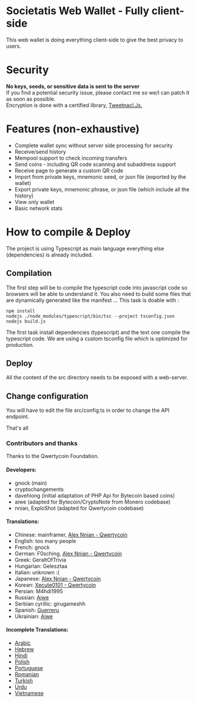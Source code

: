 # Societatis Web Wallet - Fully client-side
This web wallet is doing everything client-side to give the best privacy to users.

# Security
**No keys, seeds, or sensitive data is sent to the server**  
If you find a potential security issue, please contact me so we/I can patch it as soon as possible.  
Encryption is done with a certified library, [Tweetnacl.Js.](https://github.com/dchest/tweetnacl-js)

# Features (non-exhaustive)
- Complete wallet sync without server side processing for security
- Receive/send history
- Mempool support to check incoming transfers
- Send coins - including QR code scanning and subaddress support
- Receive page to generate a custom QR code
- Import from private keys, mnemonic seed, or json file (exported by the wallet)
- Export private keys, mnemonic phrase, or json file (which include all the history)
- View only wallet
- Basic network stats

# How to compile & Deploy
The project is using Typescript as main language everything else (dependencies) is already included.

## Compilation
The first step will be to compile the typescript code into javascript code so browsers will be able to understand it. 
You also need to build some files that are dynamically generated like the manifest ...
This task is doable with :
```
npm install
nodejs ./node_modules/typescript/bin/tsc --project tsconfig.json
nodejs build.js
```
The first task install dependencies (typescript) and the text one compile the typescript code.
We are using a custom tsconfig file which is optimized for production.

## Deploy
All the content of the src directory needs to be exposed with a web-server.

## Change configuration
You will have to edit the file src/config.ts in order to change the API endpoint. 

That's all

### Contributors and thanks

Thanks to the Qwertycoin Foundation.

#### Developers:
- gnock (main)
- cryptochangements
- davehlong (initial adaptation of PHP Api for Bytecoin based coins)
- aiwe (adapted for Bytecoin/CryptoNote from Monero codebase)
- nnian, ExploShot (adapted for Qwertycoin codebase)

#### Translations:
- Chinese: mainframer, [Alex Nnian - Qwertycoin](https://github.com/qwertycoin-org)
- English: too many people
- French: gnock
- German: F0sching, [Alex Nnian - Qwertycoin](https://github.com/qwertycoin-org)
- Greek: GeraltOfTrivia
- Hungarian: Gelesztaa
- Italian: unknown :(
- Japanese: [Alex Nnian - Qwertycoin](https://github.com/qwertycoin-org)
- Korean: [Xecute0101 - Qwertycoin](https://github.com/qwertycoin-org)
- Persian: M4hdi1995
- Russian: [Aiwe](https://github.com/aivve)
- Serbian cyrillic: girugameshh
- Spanish: [Guerreru](https://github.com/Guerreru)
- Ukrainian: [Aiwe](https://github.com/aivve)

#### Incomplete Translations:
- [Arabic](https://github.com/societatis/webwallet-js/blob/master/src/translations/ar.json)
- [Hebrew](https://github.com/societatis/webwallet-js/blob/master/src/translations/he.json)
- [Hindi](https://github.com/societatis/webwallet-js/blob/master/src/translations/hi.json)
- [Polish](https://github.com/societatis/webwallet-js/blob/master/src/translations/pl.json)
- [Portuguese](https://github.com/societatis/webwallet-js/blob/master/src/translations/pk.json)
- [Romanian](https://github.com/societatis/webwallet-js/blob/master/src/translations/ro.json)
- [Turkish](https://github.com/societatis/webwallet-js/blob/master/src/translations/tr.json)
- [Urdu](https://github.com/societatis/webwallet-js/blob/master/src/translations/pk.json)
- [Vietnamese ](https://github.com/societatis/webwallet-js/blob/master/src/translations/vn.json)
